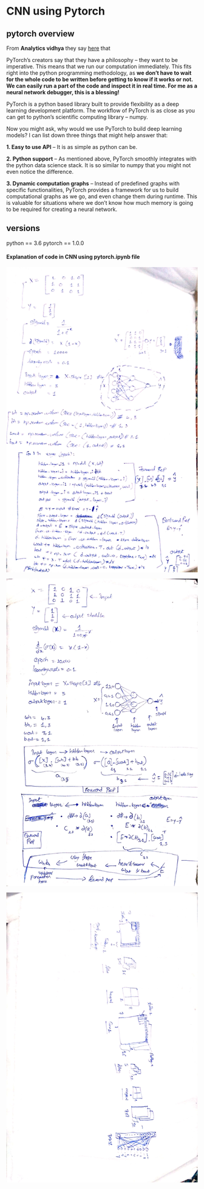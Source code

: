 # CNN using Pytorch

## pytorch overview

From **Analytics vidhya** they say [here](https://www.analyticsvidhya.com/blog/2018/02/pytorch-tutorial/) that 

PyTorch’s creators say that they have a philosophy – they want to be imperative. This means that we run our computation immediately. This fits right into the python programming methodology, as **we don’t have to wait for the whole code to be written before getting to know if it works or not. We can easily run a part of the code and inspect it in real time. For me as a neural network debugger, this is a blessing!**

PyTorch is a python based library built to provide flexibility as a deep learning development platform. The workflow of PyTorch is as close as you can get to python’s scientific computing library – numpy.

Now you might ask, why would we use PyTorch to build deep learning models? I can list down three things that might help answer that:

   **1. Easy to use API** – It is as simple as python can be.

   **2. Python support** – As mentioned above, PyTorch smoothly integrates with the python data science stack. It is so similar to numpy that you might not even notice the difference.
 
   **3. Dynamic computation graphs** – Instead of predefined graphs with specific functionalities, PyTorch provides a framework for us to build computational graphs as we go, and even change them during runtime. This is valuable for situations where we don’t know how much memory is going to be required for creating a neural network.


## versions

python == 3.6
pytorch == 1.0.0

#### Explanation of code in CNN using pytorch.ipynb file

![scanimage](scan/1.jpg)

![scanimage](scan/2.jpg)

![scanimage](scan/3.jpg)